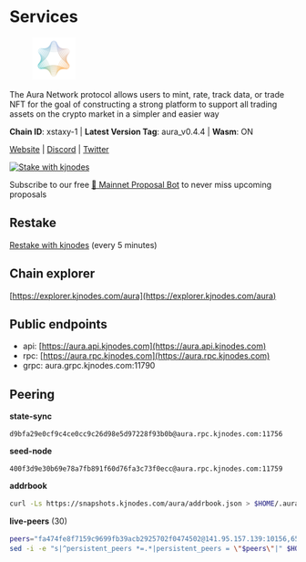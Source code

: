 # Services

<figure><img src="https://raw.githubusercontent.com/kj89/cosmos-images/main/logos/aura.png" alt=""><figcaption></figcaption></figure>

The Aura Network protocol allows users to mint, rate, track data,  or trade NFT for the goal of constructing a strong platform to  support all trading assets on the crypto market in a simpler and easier way

**Chain ID**: xstaxy-1 | **Latest Version Tag**: aura_v0.4.4 | **Wasm**: ON

[Website](https://aura.network) | [Discord](https://discord.gg/hpvF5QcWRf) | [Twitter](https://twitter.com/AuraNetworkHQ)

[![Stake with kjnodes](https://i.ibb.co/cr44Q8j/button-stake-with-kjnodes.png)](https://restake.app/aura/auravaloper17q4k3j6kcslrcuxtj9mxdcgez7kw7jdma8ykjs)

Subscribe to our free [🤖 Mainnet Proposal Bot](https://t.me/kjnodes_proposal_bot) to never miss upcoming proposals

## Restake

[Restake with kjnodes](https://restake.app/aura/auravaloper17q4k3j6kcslrcuxtj9mxdcgez7kw7jdma8ykjs) (every 5 minutes)
## Chain explorer
[https://explorer.kjnodes.com/aura](https://explorer.kjnodes.com/aura)

## Public endpoints

* api: [https://aura.api.kjnodes.com](https://aura.api.kjnodes.com)
* rpc: [https://aura.rpc.kjnodes.com](https://aura.rpc.kjnodes.com)
* grpc: aura.grpc.kjnodes.com:11790

## Peering

**state-sync**

```text
d9bfa29e0cf9c4ce0cc9c26d98e5d97228f93b0b@aura.rpc.kjnodes.com:11756
```

**seed-node**

```text
400f3d9e30b69e78a7fb891f60d76fa3c73f0ecc@aura.rpc.kjnodes.com:11759
```

**addrbook**
```bash
curl -Ls https://snapshots.kjnodes.com/aura/addrbook.json > $HOME/.aura/config/addrbook.json
```

**live-peers** (30)
```bash
peers="fa474fe8f7159c9699fb39acb2925702f0474502@141.95.157.139:10156,65bf908c6c41cacfce9652ed69a17337b023d0d0@57.128.85.172:26656,3e7ef25f1c9829351936884618659167400eb0f1@142.132.149.171:26656,b6a0d0d030f35ffffcfe92e72ea13933c1adbe62@116.202.174.253:21656,0599779759ed60e12ed39a94cd02d303ba10d591@95.214.52.174:36656,0179528068da0dfaf61005cf5aa28793ca42b129@85.25.74.163:26656,670c0c23a1196e706e058133fbbb156f7f33b352@5.9.95.147:26656,d09fbac9fa84809f7ca34a40030bea2e87e77caf@148.113.6.190:26656,10b4cb9cbd7d3dae1aacc97355c1269ce5e36c57@93.190.141.68:21056,1584b3aa3969def4a9f70555b3b442d334053e94@148.113.159.22:10156,ed15ae05f17dd4e672eec0a96c38364d063b68dc@65.108.6.45:60756,3e05f2b0fdd750511dbff9d3f6a47d3bc3d4b1f0@141.95.204.81:61456,5de24f52cd9fa5121752942517c0c195c0682eb9@34.31.163.156:26656,7885a9e940b45b9a2183488ca3a901b043b6ed67@144.76.40.53:21756,5e87d03a29ceca5e376e55588d9b099bb5d9524f@136.38.49.30:25656,a859027129ee2524b57c43b9ecbe3bcc4d120efb@195.3.222.183:26656,e46238ddcf2113b70f59b417994c375e2d67e265@71.236.119.108:40656,a58b4dec687b60ba05cf9a3e4cd1181b09c0661f@65.109.93.152:34656,4f95e3b40a652b758d551a0d3a6cc25603d9e179@38.242.150.61:27656,34d759895c5a451488db34c686e74cb954d86723@65.108.135.212:26656,1f536bba1e1922d8920ab742afd8c78b447c68b2@194.163.178.191:26676,c9c0b28dcf2db5f0e7b756986d3326d62ba47e78@144.126.147.58:26656,7a117dd135ae5de17f924301629f66f7d7be4584@202.61.205.133:26656,07317346ab58eb4de14fe8c7705863002186d340@142.132.201.53:36656,ebc272824924ea1a27ea3183dd0b9ba713494f83@95.214.52.139:26966,a19b89ebbf7331f435b8ef100ce501d2377922ea@209.126.116.182:26656,a60a9f3400cb978b313ad5a47d59f6c518ef2a04@3.135.201.61:26656,089031a4b731cf18a577b4ace3fdcedd2e22979f@155.133.22.9:25056,57406c041d38af3bac9acdcb2b4bdc90dc7a8852@88.99.164.158:26656,aec1624fad0adf47f9b4f7300dcb8bd4d63567f1@57.128.20.163:21756"
sed -i -e "s|^persistent_peers *=.*|persistent_peers = \"$peers\"|" $HOME/.aura/config/config.toml
```
